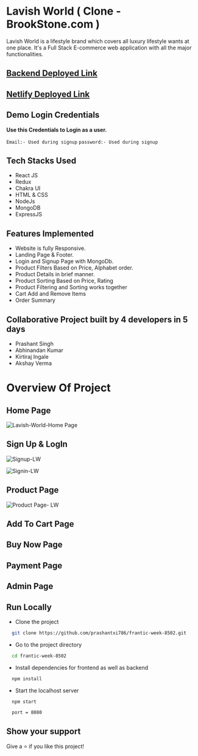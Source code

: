 <h1>Lavish World ( Clone - BrookStone.com )</h1>

Lavish World is a lifestyle brand which covers all luxury lifestyle wants at one place. It's a Full Stack E-commerce web application with all the major functionalities.

## [Backend Deployed Link](https://good-gray-drill-hose.cyclic.app/items)
## [Netlify Deployed Link](https://stellar-clafoutis-871554.netlify.app/) 

## Demo Login Credentials

**Use this Credentials to Login as a user.**

`Email:- Used during signup`
`password:- Used during signup`
 
## Tech Stacks Used

- React JS
- Redux
- Chakra UI
- HTML & CSS
- NodeJs
- MongoDB
- ExpressJS





















## Features Implemented

-   Website is fully Responsive.
-   Landing Page & Footer.
-   Login and Signup Page with MongoDb.
-   Product Filters Based on Price, Alphabet order.
-   Product Details in brief manner.
-   Product Sorting Based on Price, Rating
-   Product Filtering and Sorting works together
-   Cart Add and Remove Items
-   Order Summary


## Collaborative Project built by 4 developers in 5 days

 * Prashant Singh 
 * Abhinandan Kumar 
 * Kirtiraj Ingale 
 * Akshay Verma 
 
# Overview Of Project

## Home Page

![Lavish-World-Home Page](https://user-images.githubusercontent.com/101358022/222044098-e0143e9a-53e0-45ef-8b86-32f35d65be25.png)

## Sign Up & LogIn

![Signup-LW](https://user-images.githubusercontent.com/101358022/222044528-8057c995-e3f3-46d1-9d7a-e0270376891d.png)

![Signin-LW](https://user-images.githubusercontent.com/101358022/222044539-c38d822f-dcc4-48a5-afea-54e1ad859166.png)

## Product Page

![Product Page- LW](https://user-images.githubusercontent.com/101358022/222044579-afb253d2-8877-40c9-b3d0-de87fd1eabb0.png)

## Add To Cart Page

## Buy Now Page

## Payment Page

## Admin Page

## Run Locally

- Clone the project

```bash
  git clone https://github.com/prashantxi786/frantic-week-8502.git
```

- Go to the project directory

```bash
  cd frantic-week-8502
```

- Install dependencies for frontend as well as backend

```bash
  npm install
```

- Start the localhost server

```bash
  npm start
```
```Port
  port = 8080
```

## Show your support

Give a ⭐️ if you like this project!
